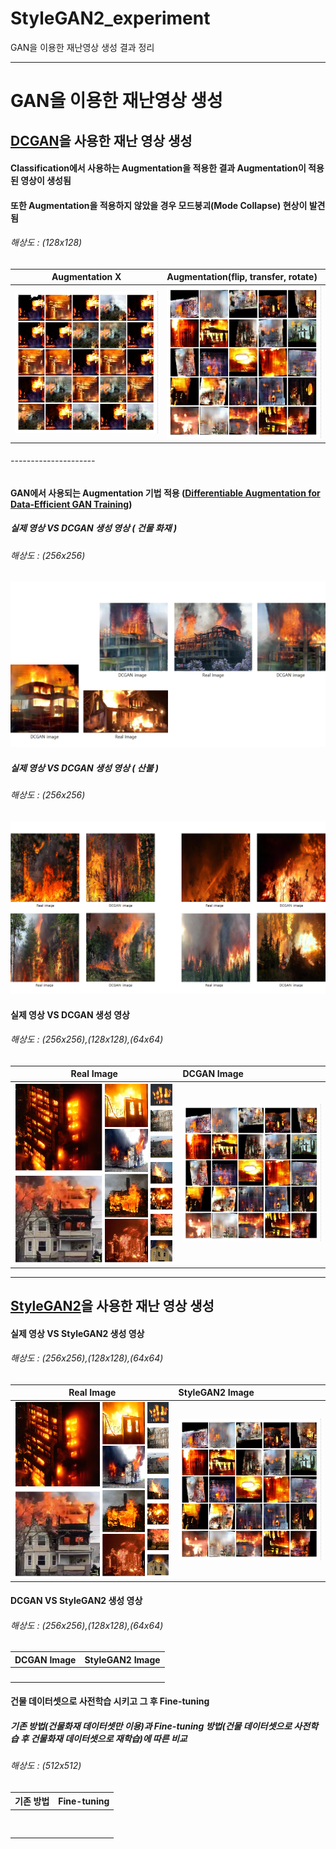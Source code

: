 # StyleGAN2_experiment
GAN을 이용한 재난영상 생성 결과 정리

----------------

# GAN을 이용한 재난영상 생성
## [DCGAN](https://arxiv.org/pdf/1511.06434.pdf)을 사용한 재난 영상 생성
 
#### Classification에서 사용하는 Augmentation을 적용한 결과 Augmentation이 적용된 영상이 생성됨
#### 또한 Augmentation을 적용하지 않았을 경우 모드붕괴(Mode Collapse) 현상이 발견됨
###### 해상도 : (128x128)
| Augmentation X | Augmentation(flip, transfer, rotate) | 
| ------- | :------ |
| ![](https://github.com/Hwa-Jong/StyleGAN2_experiment/blob/main/imgs/DCGAN%20%EB%8D%B0%EC%9D%B4%ED%84%B0%20%EC%A6%9D%EA%B0%95%20X%EA%B2%B0%EA%B3%BC%20128x128.png) | ![](https://github.com/Hwa-Jong/StyleGAN2_experiment/blob/main/imgs/DCGAN%20%EB%8D%B0%EC%9D%B4%ED%84%B0%20%EC%A6%9D%EA%B0%95_filp_transfer_rotate%20%EA%B2%B0%EA%B3%BC%20128x128.png) |

###### ---------------------

#### GAN에서 사용되는 Augmentation 기법 적용 ([Differentiable Augmentation for Data-Efficient GAN Training](https://arxiv.org/pdf/2006.10738.pdf))
##### 실제 영상 VS DCGAN 생성 영상 ( 건물 화재 )
###### 해상도 : (256x256)
![](https://github.com/Hwa-Jong/StyleGAN2_experiment/blob/main/imgs/DCGAN%20%EC%83%9D%EC%84%B1%20%EC%9D%B4%EB%AF%B8%EC%A7%80%20%EC%8B%A4%EC%A0%9C%20%EC%9D%B4%EB%AF%B8%EC%A7%80%EC%99%80%20%EB%B9%84%EA%B5%90%20256x256.png)

##### 실제 영상 VS DCGAN 생성 영상 ( 산불 )
###### 해상도 : (256x256)
![](https://github.com/Hwa-Jong/StyleGAN2_experiment/blob/main/imgs/DCGAN%20%EC%83%9D%EC%84%B1%20%EC%9D%B4%EB%AF%B8%EC%A7%80%20%EC%8B%A4%EC%A0%9C%20%EC%9D%B4%EB%AF%B8%EC%A7%80%EC%99%80%20%EB%B9%84%EA%B5%90(%EC%82%B0%EB%B6%88)%20256x256.png)

#### 실제 영상 VS DCGAN 생성 영상
###### 해상도 : (256x256),(128x128),(64x64)
| Real Image | DCGAN Image | 
| ------- | :------ |
| ![](https://github.com/Hwa-Jong/StyleGAN2_experiment/blob/main/imgs/%EC%8B%A4%EC%A0%9C%20%EC%9D%B4%EB%AF%B8%EC%A7%80%EC%99%80%20DCGAN%20%EC%9D%B4%EB%AF%B8%EC%A7%80%20%EB%B9%84%EA%B5%90_%EC%8B%A4%EC%A0%9C.png) | ![](https://github.com/Hwa-Jong/StyleGAN2_experiment/blob/main/imgs/DCGAN%20%EB%8D%B0%EC%9D%B4%ED%84%B0%20%EC%A6%9D%EA%B0%95_filp_transfer_rotate%20%EA%B2%B0%EA%B3%BC%20128x128.png) |

----------------
## [StyleGAN2](https://arxiv.org/pdf/1511.06434.pdf)을 사용한 재난 영상 생성
#### 실제 영상 VS StyleGAN2 생성 영상
###### 해상도 : (256x256),(128x128),(64x64)
| Real Image | StyleGAN2 Image | 
| ------- | :------ |
| ![](https://github.com/Hwa-Jong/StyleGAN2_experiment/blob/main/imgs/%EC%8B%A4%EC%A0%9C%20%EC%9D%B4%EB%AF%B8%EC%A7%80%EC%99%80%20DCGAN%20%EC%9D%B4%EB%AF%B8%EC%A7%80%20%EB%B9%84%EA%B5%90_%EC%8B%A4%EC%A0%9C.png) | ![](https://github.com/Hwa-Jong/StyleGAN2_experiment/blob/main/imgs/DCGAN%20%EB%8D%B0%EC%9D%B4%ED%84%B0%20%EC%A6%9D%EA%B0%95_filp_transfer_rotate%20%EA%B2%B0%EA%B3%BC%20128x128.png) |

#### DCGAN VS StyleGAN2 생성 영상
###### 해상도 : (256x256),(128x128),(64x64)
| DCGAN Image | StyleGAN2 Image | 
| ------- | :------ |
| ![]() | ![]() |



#### 건물 데이터셋으로 사전학습 시키고 그 후 Fine-tuning
##### 기존 방법(건물화재 데이터셋만 이용)과 Fine-tuning 방법(건물 데이터셋으로 사전학습 후 건물화재 데이터셋으로 재학습)에 따른 비교
###### 해상도 : (512x512)
| 기존 방법 | Fine-tuning | 
| ------- | :------ |
| ![]() | ![]() |
| ![]() | ![]() |

